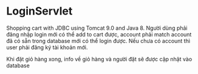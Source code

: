 # LoginServlet
Shopping cart with JDBC using Tomcat 9.0 and Java 8.
Người dùng phải đăng nhập login mới có thể add to cart được, account phải match account đã có sẵn trong database mới có thể login được. Nếu chưa có account thì user phải đăng ký tài khoản mới. 

Khi đặt giỏ hàng xong, info về giỏ hàng và người đặt sẽ được cập nhật vào database


